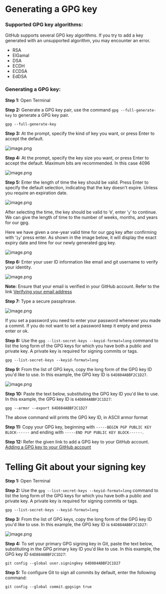 # Generating a GPG key

### Supported GPG key algorithms: 

GitHub supports several GPG key algorithms. If you try to add a key generated with an unsupported algorithm, you may encounter an error.

- RSA
- ElGamal
- DSA
- ECDH
- ECDSA
- EdDSA

### Generating a GPG key: 

**Step 1:** Open Terminal

**Step 2:** Generate a GPG key pair, use the command `gpg --full-generate-key` to generate a GPG key pair.
```nginx
gpg --full-generate-key
```

**Step 3:** At the prompt, specify the kind of key you want, or press Enter to accept the default.

![image.png](https://atlas.i.camp/uploads/images/gallery/2023-07/scaled-1680-/ahuav64ql4HQBCTQ-image.png)

**Step 4:** At the prompt, specify the key size you want, or press Enter to accept the default. Maximum bits are recommended. In this case 4096

![image.png](https://atlas.i.camp/uploads/images/gallery/2023-07/scaled-1680-/03KToA2VlnrfQPXX-image.png)

**Step 5:** Enter the length of time the key should be valid. Press Enter to specify the default selection, indicating that the key doesn't expire. Unless you require an expiration date.

![image.png](https://atlas.i.camp/uploads/images/gallery/2023-07/scaled-1680-/feGSJE4gj08rSXFw-image.png)

After selecting the time, the key should be valid to ‘`0`’, enter ‘`y`’ to continue. We can give the length of time to the number of weeks, months, and years for our gpg.

Here we have given a one-year valid time for our gpg key after confirming with ‘`1y`’ press enter. As shown in the image below, it will display the exact expiry date and time for our newly generated gpg key.

![image.png](https://atlas.i.camp/uploads/images/gallery/2023-07/scaled-1680-/3MQKyCPISAAjiJMz-image.png)

 **Step 6:** Enter your user ID information like email and git username to verify your identity.

![image.png](https://atlas.i.camp/uploads/images/gallery/2023-07/scaled-1680-/ArFxi0GxJzzRJM45-image.png)

**Note:** Ensure that your email is verified in your GitHub account. Refer to the link [Verifying your email address ](https://docs.github.com/en/get-started/signing-up-for-github/verifying-your-email-address)

**Step 7:** Type a secure passphrase.

![image.png](https://atlas.i.camp/uploads/images/gallery/2023-07/scaled-1680-/ffjI5lOqgb9jjIU0-image.png)

If you set a password you need to enter your password whenever you made a commit.
If you do not want to set a password keep it empty and press enter or ok.

**Step 8:** Use the `gpg --list-secret-keys --keyid-format=long` command to list the long form of the GPG keys for which you have both a public and private key. A private key is required for signing commits or tags.
```nginx
gpg --list-secret-keys --keyid-format=long
```

**Step 9:** From the list of GPG keys, copy the long form of the GPG key ID you'd like to use. In this example, the GPG key ID is `64D884ABBF2C1D27`.

![image.png](https://atlas.i.camp/uploads/images/gallery/2023-07/scaled-1680-/NKzYHNOe1FLfqZs0-image.png)

**Step 10:** Paste the text below, substituting the GPG key ID you'd like to use. In this example, the GPG key ID is `64D884ABBF2C1D27`:

```nginx
gpg --armor --export 64D884ABBF2C1D27
```

 The above command will prints the GPG key ID, in ASCII armor format

**Step 11:** Copy your GPG key, beginning with `-----BEGIN PGP PUBLIC KEY BLOCK------` and ending with `-----END PGP PUBLIC KEY BLOCK------`.

**Step 12:** Refer the given link to add a GPG key to your GitHub account. [Adding a GPG key to your GitHub account ](https://docs.github.com/en/authentication/managing-commit-signature-verification/adding-a-gpg-key-to-your-github-account)

# Telling Git about your signing key

**Step 1:** Open Terminal

**Step 2:** Use the `gpg --list-secret-keys --keyid-format=long` command to list the long form of the GPG keys for which you have both a public and private key. A private key is required for signing commits or tags.

```nginx
gpg --list-secret-keys --keyid-format=long
```

**Step 3:** From the list of GPG keys, copy the long form of the GPG key ID you'd like to use. In this example, the GPG key ID is `64D884ABBF2C1D27`:

![image.png](https://atlas.i.camp/uploads/images/gallery/2023-07/scaled-1680-/MWYiAdItxOjzyaCt-image.png)

  
**Step 4:** To set your primary GPG signing key in Git, paste the text below, substituting in the GPG primary key ID you'd like to use. In this example, the GPG key ID `64D884ABBF2C1D27`:  
```nginx
git config --global user.signingkey 64D884ABBF2C1D27
```

**Step 5:** To configure Git to sign all commits by default, enter the following command:

```nginx
git config --global commit.gpgsign true
```
